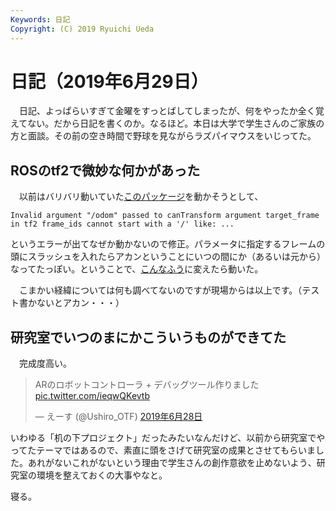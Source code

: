 ```yaml
---
Keywords: 日記
Copyright: (C) 2019 Ryuichi Ueda
---
```


# 日記（2019年6月29日）

　日記、よっぱらいすぎて金曜をすっとばしてしまったが、何をやったか全く覚えてない。だから日記を書くのか。なるほど。本日は大学で学生さんのご家族の方と面談。その前の空き時間で野球を見ながらラズパイマウスをいじってた。

## ROSのtf2で微妙な何かがあった

　以前はバリバリ動いていた[このパッケージ](https://github.com/ryuichiueda/raspimouse_navigation_3)を動かそうとして、

```
Invalid argument "/odom" passed to canTransform argument target_frame in tf2 frame_ids cannot start with a '/' like: ...
```

というエラーが出てなぜか動かないので修正。パラメータに指定するフレームの頭にスラッシュを入れたらアカンということにいつの間にか（あるいは元から）なってたっぽい。ということで、[こんなふう](https://github.com/ryuichiueda/raspimouse_navigation_3/commit/c1c3dca4ea008e7f488f6d39faaf0aa953568b71#diff-2f5bfa1f6175ba86d4a527709bc0a282)に変えたら動いた。

　こまかい経緯については何も調べてないのですが現場からは以上です。（テスト書かないとアカン・・・）

## 研究室でいつのまにかこういうものができてた

　完成度高い。

<blockquote class="twitter-tweet" data-lang="ja"><p lang="ja" dir="ltr">ARのロボットコントローラ + デバッグツール作りました <a href="https://t.co/ieqwQKevtb">pic.twitter.com/ieqwQKevtb</a></p>&mdash; えーす (@Ushiro_OTF) <a href="https://twitter.com/Ushiro_OTF/status/1144543273467334656?ref_src=twsrc%5Etfw">2019年6月28日</a></blockquote>
<script async src="https://platform.twitter.com/widgets.js" charset="utf-8"></script>


いわゆる「机の下プロジェクト」だったみたいなんだけど、以前から研究室でやってたテーマではあるので、素直に頭をさげて研究室の成果とさせてもらいました。あれがないこれがないという理由で学生さんの創作意欲を止めないよう、研究室の環境を整えておくの大事やなと。


寝る。
